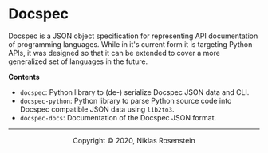 # Docspec

Docspec is a JSON object specification for representing API documentation of
programming languages. While in it's current form it is targeting Python APIs,
it was designed so that it can be extended to cover a more generalized set of
languages in the future.

__Contents__

* `docspec`: Python library to (de-) serialize Docspec JSON data and CLI.
* `docspec-python`: Python library to parse Python source code into Docspec
  compatible JSON data using `lib2to3`.
* `docspec-docs`: Documentation of the Docspec JSON format.

---

<p align="center">Copyright &copy; 2020, Niklas Rosenstein</p>
